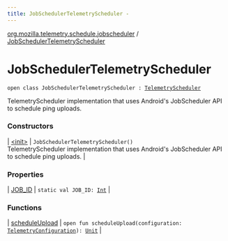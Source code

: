 ```yaml
---
title: JobSchedulerTelemetryScheduler - 
---
```


[org.mozilla.telemetry.schedule.jobscheduler](../index.html) / [JobSchedulerTelemetryScheduler](./index.html)

# JobSchedulerTelemetryScheduler

`open class JobSchedulerTelemetryScheduler : `[`TelemetryScheduler`](../../org.mozilla.telemetry.schedule/-telemetry-scheduler/index.html)

TelemetryScheduler implementation that uses Android's JobScheduler API to schedule ping uploads.

### Constructors

| [&lt;init&gt;](-init-.html) | `JobSchedulerTelemetryScheduler()`<br>TelemetryScheduler implementation that uses Android's JobScheduler API to schedule ping uploads. |

### Properties

| [JOB_ID](-j-o-b_-i-d.html) | `static val JOB_ID: `[`Int`](https://kotlinlang.org/api/latest/jvm/stdlib/kotlin/-int/index.html) |

### Functions

| [scheduleUpload](schedule-upload.html) | `open fun scheduleUpload(configuration: `[`TelemetryConfiguration`](../../org.mozilla.telemetry.config/-telemetry-configuration/index.html)`): `[`Unit`](https://kotlinlang.org/api/latest/jvm/stdlib/kotlin/-unit/index.html) |

